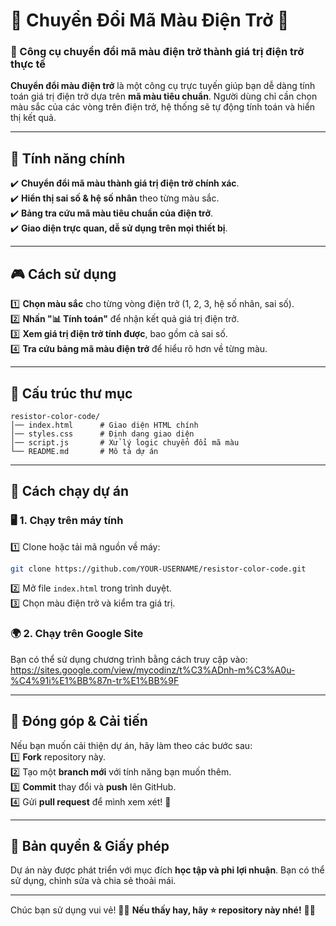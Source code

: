 


# 🎨 Chuyển Đổi Mã Màu Điện Trở 🎨  
### 🎯 Công cụ chuyển đổi mã màu điện trở thành giá trị điện trở thực tế  

**Chuyển đổi màu điện trở** là một công cụ trực tuyến giúp bạn dễ dàng tính toán giá trị điện trở dựa trên **mã màu tiêu chuẩn**. Người dùng chỉ cần chọn màu sắc của các vòng trên điện trở, hệ thống sẽ tự động tính toán và hiển thị kết quả.  

---

## 🌟 **Tính năng chính**  
✔️ **Chuyển đổi mã màu thành giá trị điện trở chính xác**.  
✔️ **Hiển thị sai số & hệ số nhân** theo từng màu sắc.  
✔️ **Bảng tra cứu mã màu tiêu chuẩn của điện trở**.  
✔️ **Giao diện trực quan, dễ sử dụng trên mọi thiết bị**.  

---

## 🎮 **Cách sử dụng**  
1️⃣ **Chọn màu sắc** cho từng vòng điện trở (1, 2, 3, hệ số nhân, sai số).  
2️⃣ **Nhấn "📊 Tính toán"** để nhận kết quả giá trị điện trở.  
3️⃣ **Xem giá trị điện trở tính được**, bao gồm cả sai số.  
4️⃣ **Tra cứu bảng mã màu điện trở** để hiểu rõ hơn về từng màu.  

---

## 📂 **Cấu trúc thư mục**  
```
resistor-color-code/
│── index.html      # Giao diện HTML chính
│── styles.css      # Định dạng giao diện
│── script.js       # Xử lý logic chuyển đổi mã màu
└── README.md       # Mô tả dự án
```

---

## 🚀 **Cách chạy dự án**  

### 🖥️ **1. Chạy trên máy tính**  
1️⃣ Clone hoặc tải mã nguồn về máy:  
```sh
git clone https://github.com/YOUR-USERNAME/resistor-color-code.git
```
2️⃣ Mở file `index.html` trong trình duyệt.  
3️⃣ Chọn màu điện trở và kiểm tra giá trị.  

### 🌍 **2. Chạy trên Google Site**  
Bạn có thể sử dụng chương trình bằng cách truy cập vào:
https://sites.google.com/view/mycodinz/t%C3%ADnh-m%C3%A0u-%C4%91i%E1%BB%87n-tr%E1%BB%9F

---

## 🎯 **Đóng góp & Cải tiến**  
Nếu bạn muốn cải thiện dự án, hãy làm theo các bước sau:  
1️⃣ **Fork** repository này.  
2️⃣ Tạo một **branch mới** với tính năng bạn muốn thêm.  
3️⃣ **Commit** thay đổi và **push** lên GitHub.  
4️⃣ Gửi **pull request** để mình xem xét! 🚀  

---

## 📜 **Bản quyền & Giấy phép**  
Dự án này được phát triển với mục đích **học tập và phi lợi nhuận**. Bạn có thể sử dụng, chỉnh sửa và chia sẻ thoải mái.  

---

Chúc bạn sử dụng vui vẻ! 🎨✨ **Nếu thấy hay, hãy ⭐ repository này nhé!** 🚀📏  


